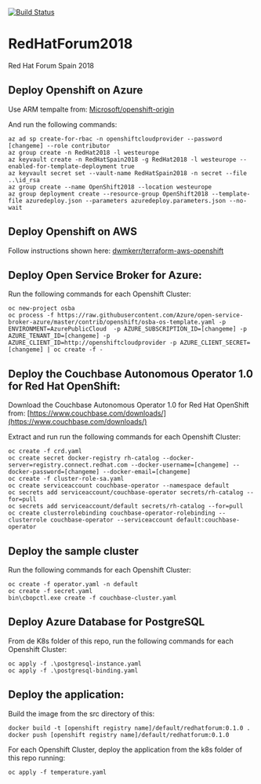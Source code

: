 [![Build Status](https://mendible.visualstudio.com/mendible/_apis/build/status/cmendible.RedHatForum2018)](https://mendible.visualstudio.com/mendible/_build/latest?definitionId=5)

# RedHatForum2018
Red Hat Forum Spain 2018

## Deploy Openshift on Azure

Use ARM tempalte from: [Microsoft/openshift-origin](https://github.com/Microsoft/openshift-origin)

And run the following commands:

``` shell
az ad sp create-for-rbac -n openshiftcloudprovider --password [changeme] --role contributor
az group create -n RedHat2018 -l westeurope
az keyvault create -n RedHatSpain2018 -g RedHat2018 -l westeurope --enabled-for-template-deployment true
az keyvault secret set --vault-name RedHatSpain2018 -n secret --file ..\id_rsa
az group create --name OpenShift2018 --location westeurope
az group deployment create --resource-group OpenShift2018 --template-file azuredeploy.json --parameters azuredeploy.parameters.json --no-wait
```

## Deploy Openshift on AWS

Follow instructions shown here: [dwmkerr/terraform-aws-openshift](https://github.com/dwmkerr/terraform-aws-openshift)

## Deploy Open Service Broker for Azure:

Run the following commands for each Openshift Cluster:
``` shell
oc new-project osba
oc process -f https://raw.githubusercontent.com/Azure/open-service-broker-azure/master/contrib/openshift/osba-os-template.yaml -p ENVIRONMENT=AzurePublicCloud  -p AZURE_SUBSCRIPTION_ID=[changeme] -p AZURE_TENANT_ID=[changeme] -p AZURE_CLIENT_ID=http://openshiftcloudprovider -p AZURE_CLIENT_SECRET=[changeme] | oc create -f -
```

## Deploy the Couchbase Autonomous Operator 1.0 for Red Hat OpenShift:

Download the Couchbase Autonomous Operator 1.0 for Red Hat OpenShift from: [https://www.couchbase.com/downloads/](https://www.couchbase.com/downloads/)

Extract and run run the following commands for each Openshift Cluster:
``` shell
oc create -f crd.yaml
oc create secret docker-registry rh-catalog --docker-server=registry.connect.redhat.com --docker-username=[changeme] --docker-password=[changeme] --docker-email=[changeme]
oc create -f cluster-role-sa.yaml
oc create serviceaccount couchbase-operator --namespace default
oc secrets add serviceaccount/couchbase-operator secrets/rh-catalog --for=pull
oc secrets add serviceaccount/default secrets/rh-catalog --for=pull
oc create clusterrolebinding couchbase-operator-rolebinding --clusterrole couchbase-operator --serviceaccount default:couchbase-operator
```

## Deploy the sample cluster
Run the following commands for each Openshift Cluster:

``` shell
oc create -f operator.yaml -n default
oc create -f secret.yaml
bin\cbopctl.exe create -f couchbase-cluster.yaml
```

## Deploy Azure Database for PostgreSQL

From de K8s folder of this repo, run the following commands for each Openshift Cluster:
``` shell
oc apply -f .\postgresql-instance.yaml
oc apply -f .\postgresql-binding.yaml
```

## Deploy the application:

Build the image from the src directory of this:
``` shell
docker build -t [openshift registry name]/default/redhatforum:0.1.0 .
docker push [openshift registry name]/default/redhatforum:0.1.0
```

For each Openshift Cluster, deploy the application from the k8s folder of this repo running:
```
oc apply -f temperature.yaml
```
